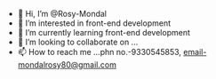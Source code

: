 - 👋 Hi, I’m @Rosy-Mondal
- 👀 I’m interested in front-end development
- 🌱 I’m currently learning front-end development
- 💞️ I’m looking to collaborate on ...
- 📫 How to reach me ...phn no.-9330545853, email-mondalrosy80@gmail.com

<!---
Rosy-Mondal/Rosy-Mondal is a ✨ special ✨ repository because its `README.md` (this file) appears on your GitHub profile.
You can click the Preview link to take a look at your changes.
--->
